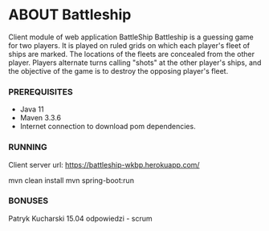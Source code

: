 # ABOUT Battleship

Client module of web application BattleShip
Battleship is a guessing game for two players. It is played on ruled grids on which each player's fleet of ships are marked.
The locations of the fleets are concealed from the other player. Players alternate turns calling "shots" at the other player's ships, 
and the objective of the game is to destroy the opposing player's fleet.

### PREREQUISITES

* Java 11
* Maven 3.3.6
* Internet connection to download pom dependencies. 
 
### RUNNING

Client server url: https://battleship-wkbp.herokuapp.com/

mvn clean install
mvn spring-boot:run 
 
### BONUSES
 
Patryk Kucharski 15.04 odpowiedzi - scrum
